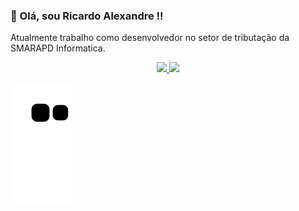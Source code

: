 ### 👋 Olá, sou Ricardo Alexandre !!

Atualmente trabalho como desenvolvedor no setor de tributação da SMARAPD Informatica.

<div align="center">
  <a href="https://github.com/RicardoAlexandreM">
  <img height="180em" src="https://github-readme-stats.vercel.app/api?username=RicardoAlexandreM&show_icons=true&theme=onedark&include_all_commits=true&count_private=true"/>
  <img height="180em" src="https://github-readme-stats.vercel.app/api/top-langs/?username=RicardoAlexandreM&layout=compact&langs_count=7&theme=onedark"/>
</div>

<div> 
  
  ![Snake animation](https://github.com/RicardoAlexandreM/RicardoAlexandreM/blob/output/github-contribution-grid-snake.svg)
 
</div>
